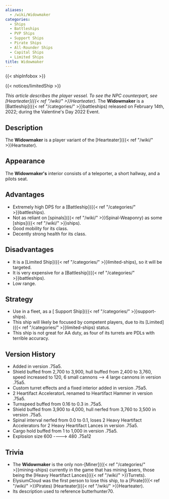 ```yaml
---
aliases:
  - /wiki/Widowmaker
categories:
  - Ships
  - Battleships
  - PVP Ships
  - Support Ships
  - Pirate Ships
  - All-Rounder Ships
  - Capital Ships
  - Limited Ships
title: Widowmaker
---
```


{{< shipInfobox >}}

{{< notices/limitedShip >}}

_This article describes the player vessel. To see the NPC counterpart, see [Hearteater]({{< ref "/wiki/" >}}Hearteater)._ The **Widowmaker** is a [Battleship]({{< ref "/categories/" >}}battleships) released on February 14th, 2022; during the Valentine's Day 2022 Event.

## Description

The **Widowmaker** is a player variant of the [Hearteater]({{< ref "/wiki/" >}}Hearteater).

## Appearance

The **Widowmaker's** interior consists of a teleporter, a short hallway, and a pilots seat.

## Advantages

- Extremely high DPS for a [Battleship]({{< ref "/categories/" >}}battleships).
- Not as reliant on [spinals]({{< ref "/wiki/" >}}Spinal-Weaponry) as some [ships]({{< ref "/wiki/" >}}ships).
- Good mobility for its class.
- Decently strong health for its class.

## Disadvantages

- It is a [Limited Ship]({{< ref "/categories/" >}}limited-ships), so it will be targeted.
- It is very expensive for a [Battleship]({{< ref "/categories/" >}}battleships).
- Low range.

## Strategy

- Use in a fleet, as a [ Support Ship]({{< ref "/categories/" >}}support-ships).
- This ship will likely be focused by competent players, due to its [Limited]({{< ref "/categories/" >}}limited-ships) status.
- This ship is not great for AA duty, as four of its turrets are PDLs with terrible accuracy.

## Version History

- Added in version .75a5.
- Shield buffed from 2,700 to 3,900, hull buffed from 2,400 to 3,760, speed increased to 120, 6 small cannons --> 4 large cannons in version .75a5.
- Custom turret effects and a fixed interior added in version .75a5.
- 2 Heartifact AcceleratorL renamed to Heartifact Hammer in version .75a5.
- Turnspeed buffed from 0.16 to 0.3 in .75a5.
- Shield buffed from 3,900 to 4,000, hull nerfed from 3,760 to 3,500 in version .75a5.
- Spinal interval nerfed from 0.0 to 0.1, loses 2 Heavy Heartifact Accelerators for 2 Heavy Heartifact Lances in version .75a5.
- Cargo hold buffed from 1 to 1,000 in version .75a5.
- Explosion size 600 ----> 480 .75a12

## Trivia

- The **Widowmaker** is the only non-[Miner]({{< ref "/categories/" >}}mining-ships) currently in the game that has mining lasers, those being the [Heavy Heartifact Lances]({{< ref "/wiki/" >}}Turrets).
- ElysiumCloud was the first person to lose this ship, to a [Pirate]({{< ref "/wiki/" >}}Pirates) [Hearteater]({{< ref "/wiki/" >}}Hearteater).
- Its description used to reference butterhunter70.
